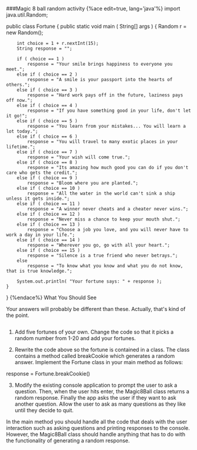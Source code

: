 <!--djw:used to be Magic 8 ball-->
###Magic 8 ball random activity
{%ace edit=true, lang='java'%}
import java.util.Random;

public class Fortune
{
	public static void main ( String[] args )
	{
		Random r = new Random();

		int choice = 1 + r.nextInt(15);
		String response = "";

		if ( choice == 1 )
			response = "Your smile brings happiness to everyone you meet.";
		else if ( choice == 2 )
			response = "A smile is your passport into the hearts of others.";
		else if ( choice == 3 )
			response = "Hard work pays off in the future, laziness pays off now.";
		else if ( choice == 4 )
			response = "If you have something good in your life, don't let it go!";
		else if ( choice == 5 )
			response = "You learn from your mistakes... You will learn a lot today.";
		else if ( choice == 6 )
			response = "You will travel to many exotic places in your lifetime.";
		else if ( choice == 7 )
			response = "Your wish will come true.";
		else if ( choice == 8 )
			response = "Its amazing how much good you can do if you don't care who gets the credit.";
		else if ( choice == 9 )
			response = "Bloom where you are planted.";
		else if ( choice == 10 )
			response = "All the water in the world can't sink a ship unless it gets inside.";
		else if ( choice == 11 )
			response = "A winner never cheats and a cheater never wins.";
		else if ( choice == 12 )
			response = "Never miss a chance to keep your mouth shut.";
		else if ( choice == 13 )
			response = "Choose a job you love, and you will never have to work a day in your life.";
		else if ( choice == 14 )
			response = "Wherever you go, go with all your heart.";
		else if ( choice == 15 )
			response = "Silence is a true friend who never betrays.";
		else 
			response = "To know what you know and what you do not know, that is true knowledge.";

		System.out.println( "Your fortune says: " + response );
	}
}
{%endace%}
What You Should See

Your answers will probably be different than these. Actually, that's kind of the point.
```

```

1. Add five fortunes of your own. Change the code so that it picks a random number from 1-20 and add your fortunes.


2. Rewrite the code above so the fortune is contained in a class. The class contains a method called breakCookie which generates a random answer. Implement the Fortune class in your main method as follows:

response = Fortune.breakCookie()

3. Modify the existing console application to prompt the user to ask a question. Then, when the user hits enter, the Magic8Ball class returns a random response. Finally the app asks the user if they want to ask another question. Allow the user to ask as many questions as they like until they decide to quit.

In the main method you should handle all the code that deals with the user interaction such as asking questions and printing responses to the console. However, the Magic8Ball class should handle anything that has to do with the functionality of generating a random response.

 